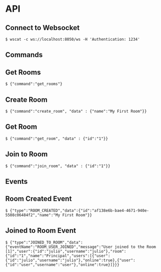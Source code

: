 
API
=
Connect to Websocket
-----
    $ wscat -c ws://localhost:8050/ws -H 'Authentication: 1234'


Commands
--------

Get Rooms
--------

    $ {"command":"get_rooms"}

Create Room
--------

    $ {"command":"create_room", "data" : {"name":"My First Room"}}
    

Get Room
--------
    $ {"command":"get_room", "data" : {"id":"1"}}


Join to Room
--------
    $ {"command":"join_room", "data" : {"id":"1"}}

Events
-------

Room Created Event
-------    

    $ {"type":"ROOM_CREATED","data":{"id":"af138e6b-bae4-4671-940e-5508c06484f2","name":"My First Room"}}


Joined to Room Event
------

    $ {"type":"JOINED_TO_ROOM","data":{"eventName":"ROOM_USER_JOINED","message":"User joined to the Room [1]","user":{"id":"julio","username":"julio"},"room":{"id":"1","name":"Principal","users":[{"user":{"id":"julio","username":"julio"},"online":true},{"user":{"id":"user","username":"user"},"online":true}]}}}
